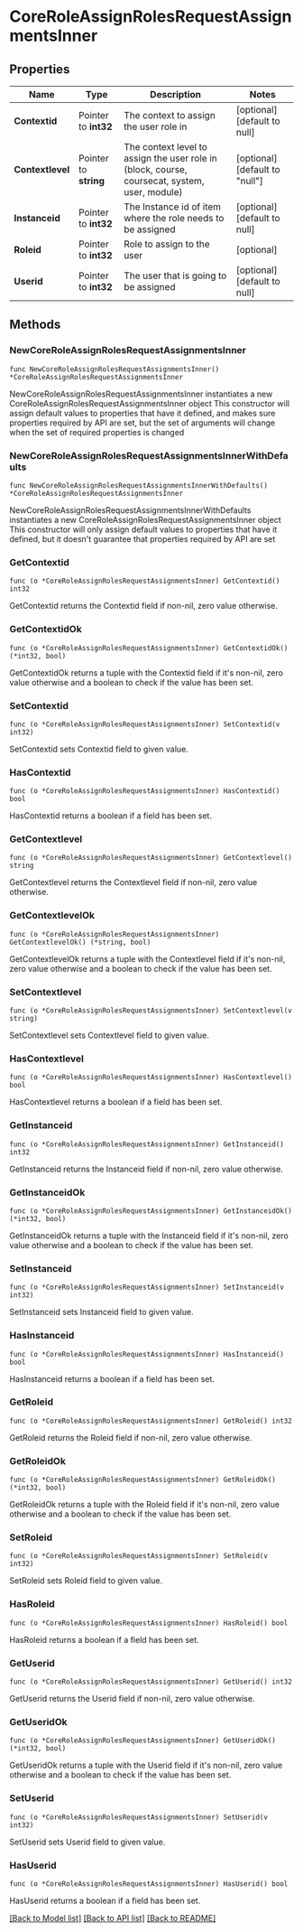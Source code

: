 # CoreRoleAssignRolesRequestAssignmentsInner

## Properties

Name | Type | Description | Notes
------------ | ------------- | ------------- | -------------
**Contextid** | Pointer to **int32** | The context to assign the user role in | [optional] [default to null]
**Contextlevel** | Pointer to **string** | The context level to assign the user role in                                     (block, course, coursecat, system, user, module) | [optional] [default to "null"]
**Instanceid** | Pointer to **int32** | The Instance id of item where the role needs to be assigned | [optional] [default to null]
**Roleid** | Pointer to **int32** | Role to assign to the user | [optional] 
**Userid** | Pointer to **int32** | The user that is going to be assigned | [optional] [default to null]

## Methods

### NewCoreRoleAssignRolesRequestAssignmentsInner

`func NewCoreRoleAssignRolesRequestAssignmentsInner() *CoreRoleAssignRolesRequestAssignmentsInner`

NewCoreRoleAssignRolesRequestAssignmentsInner instantiates a new CoreRoleAssignRolesRequestAssignmentsInner object
This constructor will assign default values to properties that have it defined,
and makes sure properties required by API are set, but the set of arguments
will change when the set of required properties is changed

### NewCoreRoleAssignRolesRequestAssignmentsInnerWithDefaults

`func NewCoreRoleAssignRolesRequestAssignmentsInnerWithDefaults() *CoreRoleAssignRolesRequestAssignmentsInner`

NewCoreRoleAssignRolesRequestAssignmentsInnerWithDefaults instantiates a new CoreRoleAssignRolesRequestAssignmentsInner object
This constructor will only assign default values to properties that have it defined,
but it doesn't guarantee that properties required by API are set

### GetContextid

`func (o *CoreRoleAssignRolesRequestAssignmentsInner) GetContextid() int32`

GetContextid returns the Contextid field if non-nil, zero value otherwise.

### GetContextidOk

`func (o *CoreRoleAssignRolesRequestAssignmentsInner) GetContextidOk() (*int32, bool)`

GetContextidOk returns a tuple with the Contextid field if it's non-nil, zero value otherwise
and a boolean to check if the value has been set.

### SetContextid

`func (o *CoreRoleAssignRolesRequestAssignmentsInner) SetContextid(v int32)`

SetContextid sets Contextid field to given value.

### HasContextid

`func (o *CoreRoleAssignRolesRequestAssignmentsInner) HasContextid() bool`

HasContextid returns a boolean if a field has been set.

### GetContextlevel

`func (o *CoreRoleAssignRolesRequestAssignmentsInner) GetContextlevel() string`

GetContextlevel returns the Contextlevel field if non-nil, zero value otherwise.

### GetContextlevelOk

`func (o *CoreRoleAssignRolesRequestAssignmentsInner) GetContextlevelOk() (*string, bool)`

GetContextlevelOk returns a tuple with the Contextlevel field if it's non-nil, zero value otherwise
and a boolean to check if the value has been set.

### SetContextlevel

`func (o *CoreRoleAssignRolesRequestAssignmentsInner) SetContextlevel(v string)`

SetContextlevel sets Contextlevel field to given value.

### HasContextlevel

`func (o *CoreRoleAssignRolesRequestAssignmentsInner) HasContextlevel() bool`

HasContextlevel returns a boolean if a field has been set.

### GetInstanceid

`func (o *CoreRoleAssignRolesRequestAssignmentsInner) GetInstanceid() int32`

GetInstanceid returns the Instanceid field if non-nil, zero value otherwise.

### GetInstanceidOk

`func (o *CoreRoleAssignRolesRequestAssignmentsInner) GetInstanceidOk() (*int32, bool)`

GetInstanceidOk returns a tuple with the Instanceid field if it's non-nil, zero value otherwise
and a boolean to check if the value has been set.

### SetInstanceid

`func (o *CoreRoleAssignRolesRequestAssignmentsInner) SetInstanceid(v int32)`

SetInstanceid sets Instanceid field to given value.

### HasInstanceid

`func (o *CoreRoleAssignRolesRequestAssignmentsInner) HasInstanceid() bool`

HasInstanceid returns a boolean if a field has been set.

### GetRoleid

`func (o *CoreRoleAssignRolesRequestAssignmentsInner) GetRoleid() int32`

GetRoleid returns the Roleid field if non-nil, zero value otherwise.

### GetRoleidOk

`func (o *CoreRoleAssignRolesRequestAssignmentsInner) GetRoleidOk() (*int32, bool)`

GetRoleidOk returns a tuple with the Roleid field if it's non-nil, zero value otherwise
and a boolean to check if the value has been set.

### SetRoleid

`func (o *CoreRoleAssignRolesRequestAssignmentsInner) SetRoleid(v int32)`

SetRoleid sets Roleid field to given value.

### HasRoleid

`func (o *CoreRoleAssignRolesRequestAssignmentsInner) HasRoleid() bool`

HasRoleid returns a boolean if a field has been set.

### GetUserid

`func (o *CoreRoleAssignRolesRequestAssignmentsInner) GetUserid() int32`

GetUserid returns the Userid field if non-nil, zero value otherwise.

### GetUseridOk

`func (o *CoreRoleAssignRolesRequestAssignmentsInner) GetUseridOk() (*int32, bool)`

GetUseridOk returns a tuple with the Userid field if it's non-nil, zero value otherwise
and a boolean to check if the value has been set.

### SetUserid

`func (o *CoreRoleAssignRolesRequestAssignmentsInner) SetUserid(v int32)`

SetUserid sets Userid field to given value.

### HasUserid

`func (o *CoreRoleAssignRolesRequestAssignmentsInner) HasUserid() bool`

HasUserid returns a boolean if a field has been set.


[[Back to Model list]](../README.md#documentation-for-models) [[Back to API list]](../README.md#documentation-for-api-endpoints) [[Back to README]](../README.md)



